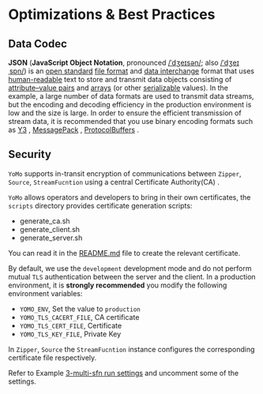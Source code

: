 # Optimizations & Best Practices

## Data Codec

**JSON** (**JavaScript Object Notation**, pronounced [/ˈdʒeɪsən/](https://en.wikipedia.org/wiki/Help:IPA/English); also [/ˈdʒeɪˌsɒn/](https://en.wikipedia.org/wiki/Help:IPA/English)) is an [open standard](https://en.wikipedia.org/wiki/Open_standard) [file format](https://en.wikipedia.org/wiki/File_format) and [data interchange](https://en.wikipedia.org/wiki/Electronic_data_interchange) format that uses [human-readable](https://en.wikipedia.org/wiki/Human-readable_medium) text to store and transmit data objects consisting of [attribute–value pairs](https://en.wikipedia.org/wiki/Attribute–value_pair) and [arrays](https://en.wikipedia.org/wiki/Array_data_type) (or other [serializable](https://en.wikipedia.org/wiki/Serialization) values). In the example, a large number of data formats are used to transmit data streams, but the encoding and decoding efficiency in the production environment is low and the size is large. In order to ensure the efficient transmission of stream data, it is recommended that you use binary encoding formats such as  [Y3](https://github.com/yomorun/y3) , [MessagePack](https://msgpack.org/) , [ProtocolBuffers](https://developers.google.com/protocol-buffers/) .

## Security

`YoMo` supports in-transit encryption of communications between `Zipper`, `Source`, `StreamFucntion` using a central Certificate Authority(CA) .

`YoMo` allows operators and developers to bring in their own certificates, the `scripts` directory provides certificate generation scripts:

- generate_ca.sh
- generate_client.sh
- generate_server.sh

You can read it in the [README.md](https://github.com/yomorun/yomo/blob/master/scripts/README.md) file to create the relevant certificate.

By default, we use the `development` development mode and do not perform mutual `TLS` authentication between the server and the client. In a production environment, it is **strongly recommended** you modify the following environment variables:

- `YOMO_ENV`, Set the value to `production`
- `YOMO_TLS_CACERT_FILE`, CA certificate
- `YOMO_TLS_CERT_FILE`, Certificate
- `YOMO_TLS_KEY_FILE`, Private Key

In `Zipper`, `Source` the `StreamFucntion` instance configures the corresponding certificate file respectively.

Refer to Example [3-multi-sfn run settings](https://github.com/yomorun/yomo/blob/master/example/3-multi-sfn/Taskfile.yml) and uncomment some of the settings.
